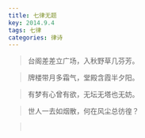 ```yaml
---
title: 七律无题
key: 2014.9.4
tags: 七律
categories: 律诗
---
```


<blockquote class="blockquote-center">台阁差差立广场，入秋野草几芬芳。
</blockquote>
<blockquote class="blockquote-center">牌楼带月多霜气，堂殿含霞半夕阳。
</blockquote>
<blockquote class="blockquote-center">有梦有心曾有欲，无坛无塔也无妨。
</blockquote>
<blockquote class="blockquote-center">世人一去如烟散，何在风尘总彷徨？
</blockquote>
<blockquote class="blockquote-center"></br>
</blockquote>
